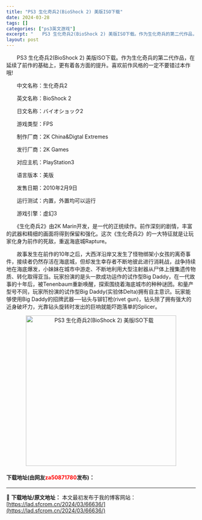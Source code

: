 ```yaml
---
title: "PS3 生化奇兵2(BioShock 2) 美版ISO下载"
date: 2024-03-28
tags: []
categories: ["ps3英文游戏"]
excerpt: "　　PS3 生化奇兵2(BioShock 2) 美版ISO下载。作为生化奇兵的第二代作品，在延续了前作的基础上，更有着各方面的提升。喜欢前作风格的一定不要错过本作哦! 　　中文名称：生化奇兵2 　　英文名称：BioShock 2 　　日文名称：バイオショック2 　　游戏类型：FPS 　　制作厂商：2&hellip;"
layout: post
---
```


 <p>　　PS3 生化奇兵2(BioShock 2) 美版ISO下载。作为生化奇兵的第二代作品，在延续了前作的基础上，更有着各方面的提升。喜欢前作风格的一定不要错过本作哦!</p> <p>　　中文名称：生化奇兵2</p> <p>　　英文名称：BioShock 2</p> <p>　　日文名称：バイオショック2</p> <p>　　游戏类型：FPS</p> <p>　　制作厂商：2K China&amp;Digtal Extremes</p> <p>　　发行厂商：2K Games</p> <p>　　对应主机：PlayStation3</p> <p>　　语言版本：美版</p> <p>　　发售日期：2010年2月9日</p> <p>　　运行测试：内置，外置均可以运行</p> <p>　　游戏引擎：虚幻3</p> <p>　　《生化奇兵2》由2K Marin开发，是一代的正统续作。前作深刻的剧情，丰富的武器和精细的画面将得到保留和强化。这次《生化奇兵2》的一大特征就是让玩家化身为前作的死敌，重返海底城Rapture。</p> <p>　　故事发生在前作的10年之后，大西洋沿岸又发生了怪物绑架小女孩的离奇事件，接续者仍然存活在海底城，但却发生幸存者不断地彼此进行消耗战，战争持续地在海底爆发，小妹妹在城市中游走、不断地利用大型注射器从尸体上搜集遗传物质、转化取得亚当。玩家扮演的是头一款成功运作的试作型Big Daddy，在一代故事的十年后，被Tenenbaum重新唤醒，探索围绕着海底城市的种种谜团。和量产型号不同，玩家所扮演的试作型Big Daddy(实验体Delta)拥有自主意识。玩家能够使用Big Daddy的招牌武器──钻头与铆钉枪(rivet gun)，钻头除了拥有强大的近身破坏力，光靠钻头旋转时发出的巨响就能吓跑落单的Splicer。</p> <p align="center"><img align="" border="0" src="https://lad.sfcrom.cn/wp-content/uploads/2024/03/20240328_66051cdb6ae5c.jpg" width="400" alt="PS3 生化奇兵2(BioShock 2) 美版ISO下载" /></p> <p><h4>下载地址(由网友<font color="red">za50871780</font>发布)：</h4></p> 

---
📖 **下载地址/原文地址：** 本文最初发布于我的博客网站：[https://lad.sfcrom.cn/2024/03/66636/](https://lad.sfcrom.cn/2024/03/66636/)

